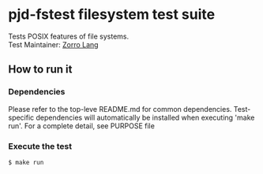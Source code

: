 # pjd-fstest filesystem test suite
Tests POSIX features of file systems. \
Test Maintainer: [Zorro Lang](mailto:zlang@redhat.com)

## How to run it

### Dependencies
Please refer to the top-leve README.md for common dependencies. Test-specific dependencies will automatically be installed when executing 'make run'. For a complete detail, see PURPOSE file

### Execute the test
```bash
$ make run
```
